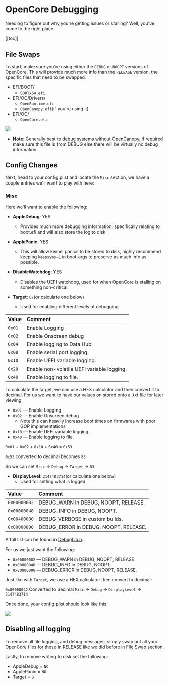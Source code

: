 # OpenCore Debugging

Needing to figure out why you're getting issues or stalling? Well, you've come to the right place:

[[toc]]

## File Swaps

To start, make sure you're using either the `DEBUG` or `NOOPT` versions of OpenCore. This will provide much more info than the `RELEASE` version, the specific files that need to be swapped:

* EFI/BOOT/
  * `BOOTx64.efi`
* EFI/OC/Drivers/
  * `OpenRuntime.efi`
  * `OpenCanopy.efi`(if you're using it)
* EFI/OC/
  * `OpenCore.efi`

![](../images/troubleshooting/debug-md/replace.png)

* **Note**: Generally best to debug systems without OpenCanopy, if required make sure this file is from DEBUG else there will be virtually no debug information.

## Config Changes

Next, head to your config.plist and locate the `Misc` section, we have a couple entries we'll want to play with here:

### Misc

Here we'll want to enable the following:

* **AppleDebug**: YES
  * Provides much more debugging information, specifically relating to boot.efi and will also store the log to disk.

* **ApplePanic**: YES
  * This will allow kernel panics to be stored to disk, highly recommend keeping `keepsyms=1` in boot-args to preserve as much info as possible.

* **DisableWatchdog**: YES
  * Disables the UEFI watchdog, used for when OpenCore is stalling on something non-critical.

* **Target**: `67`(or calculate one below)
  * Used for enabling different levels of debugging

| Value | Comment |
| :--- | :--- |
| `0x01` | Enable Logging |
| `0x02` | Enable Onscreen debug |
| `0x04` | Enable logging to Data Hub. |
| `0x08` | Enable serial port logging. |
| `0x10` | Enable UEFI variable logging. |
| `0x20` | Enable non-volatile UEFI variable logging. |
| `0x40` | Enable logging to file. |

To calculate the target, we can use a HEX calculator and then convert it to decimal. For us we want to have our values on stored onto a .txt file for later viewing:

* `0x01` — Enable Logging
* `0x02` — Enable Onscreen debug
  * Note this can heavily increase boot times on firmwares with poor GOP implementations
* `0x10` — Enable UEFI variable logging.
* `0x40` — Enable logging to file.

`0x01` + `0x02` + `0x10` + `0x40` = `0x53`

`0x53` converted to decimal becomes `83`

So we can set `Misc` -> `Debug` -> `Target` -> `83`

* **DisplayLevel**: `2147483714`(or calculate one below)
  * Used for setting what is logged

| Value | Comment |
| :--- | :--- |
| `0x00000002` | DEBUG_WARN in DEBUG, NOOPT, RELEASE. |
| `0x00000040` | DEBUG_INFO in DEBUG, NOOPT. |
| `0x00400000` | DEBUG_VERBOSE in custom builds. |
| `0x80000000` | DEBUG_ERROR in DEBUG, NOOPT, RELEASE. |

  A full list can be found in [DebugLib.h](https://github.com/tianocore/edk2/blob/UDK2018/MdePkg/Include/Library/DebugLib.h).

For us we just want the following:

* `0x00000002` — DEBUG_WARN in DEBUG, NOOPT, RELEASE.
* `0x00000040` — DEBUG_INFO in DEBUG, NOOPT.
* `0x80000000` — DEBUG_ERROR in DEBUG, NOOPT, RELEASE.

Just like with `Target`, we use a HEX calculator then convert to decimal:

`0x80000042` Converted to decimal `Misc` -> `Debug` -> `DisplayLevel` -> `2147483714`

Once done, your config.plist should look like this:

![](../images/troubleshooting/debug-md/debug.png)

## Disabling all logging

To remove all file logging, and debug messages, simply swap out all your OpenCore files for those in RELEASE like we did before in [File Swap](#file-swap) section.

Lastly, to remove writing to disk set the following:

* AppleDebug = `NO`
* ApplePanic = `NO`
* Target = `0`

